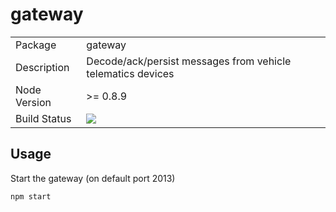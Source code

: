 # gateway

<table>
<tr> 
<td>Package</td><td>gateway</td>
</tr>
<tr>
<td>Description</td>
<td>Decode/ack/persist messages from vehicle telematics devices</td>
</tr>
<tr>
<td>Node Version</td>
<td>>= 0.8.9</td>
</tr>
<tr>
<td>Build Status</td>
<td>
<a href='https://travis-ci.org/nordus/gateway'>
<img src='https://secure.travis-ci.org/nordus/gateway.png?branch=master' />
</a>
</td>
</tr>
</table>

## Usage
Start the gateway (on default port 2013)

    npm start